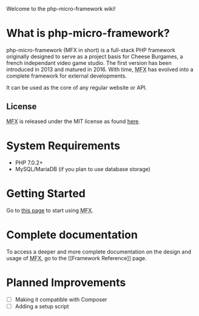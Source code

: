 Welcome to the php-micro-framework wiki!

# What is php-micro-framework?

php-micro-framework (MFX in short) is a full-stack PHP framework originally designed to serve as a project basis for Cheese Burgames, a french independant video game studio. The first version has been introduced in 2013 and matured in 2016. With time, <abbr title="php-micro-framework in short">MFX</abbr> has evolved into a complete framework for external developments.

It can be used as the core of any regular website or API.

## License

<abbr title="php-micro-framework in short">MFX</abbr> is released under the MIT license as found [here](../blob/master/LICENSE).

# System Requirements

* PHP 7.0.2+
* MySQL/MariaDB (if you plan to use database storage)

# Getting Started

Go to [this page](Getting-Started) to start using <abbr title="php-micro-framework in short">MFX</abbr>.

# Complete documentation

To access a deeper and more complete documentation on the design and usage of <abbr title="php-micro-framework in short">MFX</abbr>, go to the [[Framework Reference]] page.

# Planned Improvements

* [ ] Making it compatible with Composer
* [ ] Adding a setup script
